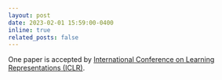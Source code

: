 ```yaml
---
layout: post
date: 2023-02-01 15:59:00-0400
inline: true
related_posts: false
---
```


One paper is accepted by <a href="">International Conference on Learning Representations (ICLR)</a>.
